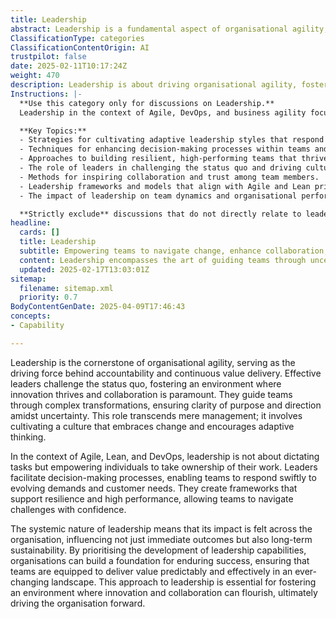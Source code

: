```yaml
---
title: Leadership
abstract: Leadership is a fundamental aspect of organisational agility, acting as the catalyst for accountability and the continuous delivery of value. It originates from the need to navigate complex transformations within teams, promoting an atmosphere where innovation and collaboration are essential. Effective leadership goes beyond traditional management; it involves nurturing a culture that welcomes change and fosters adaptive thinking. In Agile, Lean, and DevOps contexts, leadership focuses on empowering individuals rather than merely directing tasks, facilitating decision-making that allows teams to swiftly adapt to shifting demands and customer needs. This systemic approach to leadership has far-reaching implications, affecting not only immediate results but also the long-term sustainability of the organisation. By emphasising the development of leadership capabilities, organisations can establish a robust foundation for success, ensuring that teams are well-equipped to deliver consistent value in a dynamic environment. This leadership model is crucial for creating a space where innovation and collaboration can thrive, ultimately propelling the organisation towards its goals.
ClassificationType: categories
ClassificationContentOrigin: AI
trustpilot: false
date: 2025-02-11T10:17:24Z
weight: 470
description: Leadership is about driving organisational agility, fostering accountability, and enabling teams to deliver value continuously. Effective leaders challenge the status quo, inspire collaboration, and guide teams through complex transformations with clarity and purpose. In this category, explore strategies for cultivating adaptive leadership, enhancing decision-making, and building resilient, high-performing teams in the ever-evolving landscape of modern business.
Instructions: |-
  **Use this category only for discussions on Leadership.**  
  Leadership in the context of Agile, DevOps, and business agility focuses on the role of leaders in fostering an environment that promotes organisational agility, accountability, and continuous value delivery. Effective leadership is essential for navigating complex transformations and inspiring teams to collaborate and innovate.

  **Key Topics:**
  - Strategies for cultivating adaptive leadership styles that respond to changing environments.
  - Techniques for enhancing decision-making processes within teams and organisations.
  - Approaches to building resilient, high-performing teams that thrive in uncertainty.
  - The role of leaders in challenging the status quo and driving cultural change.
  - Methods for inspiring collaboration and trust among team members.
  - Leadership frameworks and models that align with Agile and Lean principles.
  - The impact of leadership on team dynamics and organisational performance.

  **Strictly exclude** discussions that do not directly relate to leadership practices, such as technical implementation details, specific tools or technologies, or unrelated management theories that do not align with Agile, DevOps, or Lean philosophies.
headline:
  cards: []
  title: Leadership
  subtitle: Empowering teams to navigate change, enhance collaboration, and drive continuous value delivery in a complex business environment.
  content: Leadership encompasses the art of guiding teams through uncertainty, fostering a culture of accountability, and driving continuous improvement. Explore practices for enhancing decision-making, cultivating adaptive leadership, and building resilient teams, while navigating the complexities of modern organisational landscapes and promoting effective collaboration.
  updated: 2025-02-17T13:03:01Z
sitemap:
  filename: sitemap.xml
  priority: 0.7
BodyContentGenDate: 2025-04-09T17:46:43
concepts:
- Capability

---
```

Leadership is the cornerstone of organisational agility, serving as the driving force behind accountability and continuous value delivery. Effective leaders challenge the status quo, fostering an environment where innovation thrives and collaboration is paramount. They guide teams through complex transformations, ensuring clarity of purpose and direction amidst uncertainty. This role transcends mere management; it involves cultivating a culture that embraces change and encourages adaptive thinking.

In the context of Agile, Lean, and DevOps, leadership is not about dictating tasks but empowering individuals to take ownership of their work. Leaders facilitate decision-making processes, enabling teams to respond swiftly to evolving demands and customer needs. They create frameworks that support resilience and high performance, allowing teams to navigate challenges with confidence.

The systemic nature of leadership means that its impact is felt across the organisation, influencing not just immediate outcomes but also long-term sustainability. By prioritising the development of leadership capabilities, organisations can build a foundation for enduring success, ensuring that teams are equipped to deliver value predictably and effectively in an ever-changing landscape. This approach to leadership is essential for fostering an environment where innovation and collaboration can flourish, ultimately driving the organisation forward.
